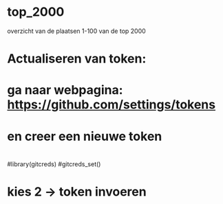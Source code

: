 # top_2000

overzicht van de plaatsen 1-100 van de top 2000

# Actualiseren van token: 
#
# ga naar webpagina: https://github.com/settings/tokens
# en creer een nieuwe token
#
#library(gitcreds)
#gitcreds_set()
# kies 2 -> token invoeren

